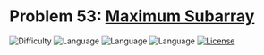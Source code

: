 # Problem 53: [Maximum Subarray](https://leetcode.com/problems/maximum-subarray/)
![Difficulty](https://img.shields.io/badge/Difficulty-Easy-brightgreen.svg) ![Language](https://img.shields.io/badge/Language-C++%2011-yellow) ![Language](https://img.shields.io/badge/Language-Python-yellow) ![Language](https://img.shields.io/badge/Language-JavaScript-yellow) [![License](https://img.shields.io/badge/License-MIT-blue.svg)](../LICENSE)
